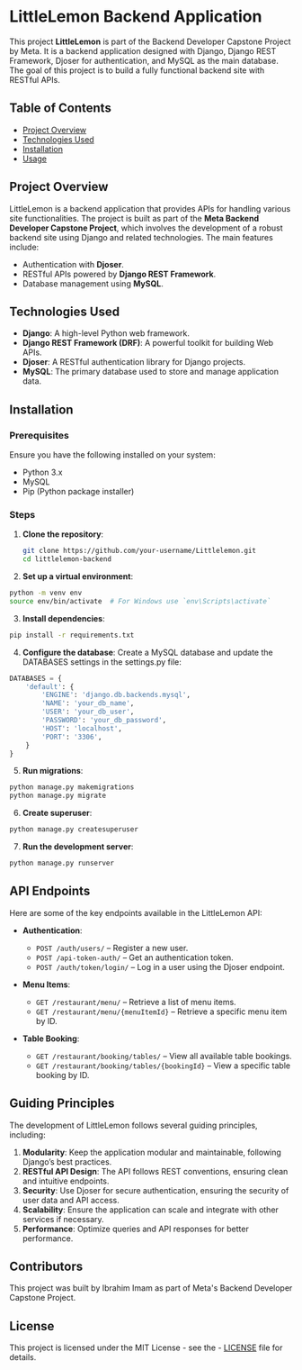 # LittleLemon Backend Application

This project **LittleLemon** is part of the Backend Developer Capstone Project by Meta. It is a backend application designed with Django, Django REST Framework, Djoser for authentication, and MySQL as the main database. The goal of this project is to build a fully functional backend site with RESTful APIs.

## Table of Contents
- [Project Overview](#project-overview)
- [Technologies Used](#technologies-used)
- [Installation](#installation)
- [Usage](#usage)

## Project Overview
LittleLemon is a backend application that provides APIs for handling various site functionalities. The project is built as part of the **Meta Backend Developer Capstone Project**, which involves the development of a robust backend site using Django and related technologies. The main features include:
- Authentication with **Djoser**.
- RESTful APIs powered by **Django REST Framework**.
- Database management using **MySQL**.

## Technologies Used
- **Django**: A high-level Python web framework.
- **Django REST Framework (DRF)**: A powerful toolkit for building Web APIs.
- **Djoser**: A RESTful authentication library for Django projects.
- **MySQL**: The primary database used to store and manage application data.

## Installation

### Prerequisites
Ensure you have the following installed on your system:
- Python 3.x
- MySQL
- Pip (Python package installer)

### Steps
1. **Clone the repository**:
   ```bash
   git clone https://github.com/your-username/Littlelemon.git
   cd littlelemon-backend

2. **Set up a virtual environment**:
```bash
python -m venv env
source env/bin/activate  # For Windows use `env\Scripts\activate`
```

3. **Install dependencies**:

```bash
pip install -r requirements.txt
```
4. **Configure the database**: Create a MySQL database and update the DATABASES settings in the settings.py file:

```python
DATABASES = {
    'default': {
        'ENGINE': 'django.db.backends.mysql',
        'NAME': 'your_db_name',
        'USER': 'your_db_user',
        'PASSWORD': 'your_db_password',
        'HOST': 'localhost',
        'PORT': '3306',
    }
}
```
5. **Run migrations**:

```bash
python manage.py makemigrations
python manage.py migrate
```
6. **Create superuser**:

```bash
python manage.py createsuperuser
```

7. **Run the development server**:

```bash
python manage.py runserver
```

## API Endpoints
Here are some of the key endpoints available in the LittleLemon API:

- **Authentication**:
  - `POST /auth/users/` – Register a new user.
  - `POST /api-token-auth/` – Get an authentication token.
  - `POST /auth/token/login/` – Log in a user using the Djoser endpoint.

- **Menu Items**:
  - `GET /restaurant/menu/` – Retrieve a list of menu items.
  - `GET /restaurant/menu/{menuItemId}` – Retrieve a specific menu item by ID.

- **Table Booking**:
  - `GET /restaurant/booking/tables/` – View all available table bookings.
  - `GET /restaurant/booking/tables/{bookingId}` – View a specific table booking by ID.

## Guiding Principles
The development of LittleLemon follows several guiding principles, including:
1. **Modularity**: Keep the application modular and maintainable, following Django’s best practices.
2. **RESTful API Design**: The API follows REST conventions, ensuring clean and intuitive endpoints.
3. **Security**: Use Djoser for secure authentication, ensuring the security of user data and API access.
4. **Scalability**: Ensure the application can scale and integrate with other services if necessary.
5. **Performance**: Optimize queries and API responses for better performance.

## Contributors
This project was built by Ibrahim Imam as part of Meta's Backend Developer Capstone Project.

## License
This project is licensed under the MIT License - see the - [LICENSE](#LICENSE) file for details.

